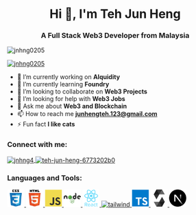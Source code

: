 <h1 align="center">Hi 👋, I'm Teh Jun Heng</h1>  
<h3 align="center">A Full Stack Web3 Developer from Malaysia</h3>  

<p align="left">  
  <img src="https://komarev.com/ghpvc/?username=jnhng0205&label=Profile%20views&color=0e75b6&style=flat" alt="jnhng0205" />  
</p>  

<p align="left">  
  <a href="https://github.com/ryo-ma/github-profile-trophy">
    <img src="https://github-profile-trophy.vercel.app/?username=jnhng0205" alt="jnhng0205" />
  </a>  
</p>  

- 🔭 I’m currently working on **AIquidity**  
- 🌱 I’m currently learning **Foundry**  
- 👯 I’m looking to collaborate on **Web3 Projects**  
- 🤝 I’m looking for help with **Web3 Jobs**  
- 💬 Ask me about **Web3 and Blockchain**  
- 📫 How to reach me **junhengteh.123@gmail.com**  
- ⚡ Fun fact **I like cats**  

<h3 align="left">Connect with me:</h3>  
<p align="left">  
  <a href="https://twitter.com/jnhng4" target="blank">
    <img align="center" src="https://raw.githubusercontent.com/rahuldkjain/github-profile-readme-generator/master/src/images/icons/Social/twitter.svg" alt="jnhng4" height="30" width="40" />
  </a>  
  <a href="https://linkedin.com/in/teh-jun-heng-6773202b0" target="blank">
    <img align="center" src="https://raw.githubusercontent.com/rahuldkjain/github-profile-readme-generator/master/src/images/icons/Social/linked-in-alt.svg" alt="teh-jun-heng-6773202b0" height="30" width="40" />
  </a>  
</p>  

<h3 align="left">Languages and Tools:</h3>  
<p align="left">  
  <a href="https://www.w3schools.com/css/" target="_blank" rel="noreferrer">
    <img src="https://raw.githubusercontent.com/devicons/devicon/master/icons/css3/css3-original-wordmark.svg" alt="css3" width="40" height="40"/>
  </a>  
  <a href="https://www.w3.org/html/" target="_blank" rel="noreferrer">
    <img src="https://raw.githubusercontent.com/devicons/devicon/master/icons/html5/html5-original-wordmark.svg" alt="html5" width="40" height="40"/>
  </a>  
  <a href="https://developer.mozilla.org/en-US/docs/Web/JavaScript" target="_blank" rel="noreferrer">
    <img src="https://raw.githubusercontent.com/devicons/devicon/master/icons/javascript/javascript-original.svg" alt="javascript" width="40" height="40"/>
  </a>  
  <a href="https://nodejs.org" target="_blank" rel="noreferrer">
    <img src="https://raw.githubusercontent.com/devicons/devicon/master/icons/nodejs/nodejs-original-wordmark.svg" alt="nodejs" width="40" height="40"/>
  </a>  
  <a href="https://reactjs.org/" target="_blank" rel="noreferrer">
    <img src="https://raw.githubusercontent.com/devicons/devicon/master/icons/react/react-original-wordmark.svg" alt="react" width="40" height="40"/>
  </a>  
  <a href="https://tailwindcss.com/" target="_blank" rel="noreferrer">
    <img src="https://www.vectorlogo.zone/logos/tailwindcss/tailwindcss-icon.svg" alt="tailwind" width="40" height="40"/>
  </a>  
  <a href="https://www.typescriptlang.org/" target="_blank" rel="noreferrer">
    <img src="https://raw.githubusercontent.com/devicons/devicon/master/icons/typescript/typescript-original.svg" alt="typescript" width="40" height="40"/>
  </a>  
  <a href="https://soliditylang.org/" target="_blank" rel="noreferrer">
    <img src="https://raw.githubusercontent.com/devicons/devicon/master/icons/solidity/solidity-original.svg" alt="solidity" width="40" height="40"/>
  </a>  
  <a href="https://nextjs.org/" target="_blank" rel="noreferrer">
    <img src="https://raw.githubusercontent.com/devicons/devicon/master/icons/nextjs/nextjs-original.svg" alt="nextjs" width="40" height="40"/>
  </a>  
</p>  
